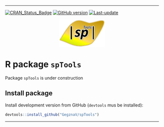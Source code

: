
<!-- README.md is generated from README.Rmd. Please edit that file -->

------------------------------------------------------------------------

[![CRAN\_Status\_Badge](http://www.r-pkg.org/badges/version/spTools)](https://cran.r-project.org/package=spTools) [![GitHub version](https://img.shields.io/badge/GitHub-0.0.1-brightgreen.svg)](https://github.com/GegznaV/spTools) <!--[![Travis-CI Build Status](https://travis-ci.org/GegznaV/spTools.png?branch=master)](https://travis-ci.org/GegznaV/spTools)
[![MIT licensed](https://img.shields.io/badge/license-MIT-blue.svg)](https://opensource.org/licenses/MIT)
[![Rdoc](http://www.rdocumentation.org/badges/version/spTools)](http://www.rdocumentation.org/packages/spTools)--> [![Last-update](https://img.shields.io/badge/Updated%20on-2017--07--23-yellowgreen.svg)](/commits/master)

<img src="https://raw.githubusercontent.com/GegznaV/spTools/master/docs/logo.png" width="30%" height="30%" style="display: block; margin: auto;" />

R package `spTools`
===================

Package `spTools` is under construction

Install package
---------------

Install development version from GitHub (`devtools` mus be installed):

``` r
devtools::install_github("GegznaV/spTools")
```

------------------------------------------------------------------------

<!-- More information at http://gegznav.github.io/spTools/ -->
<!-- *** -->
